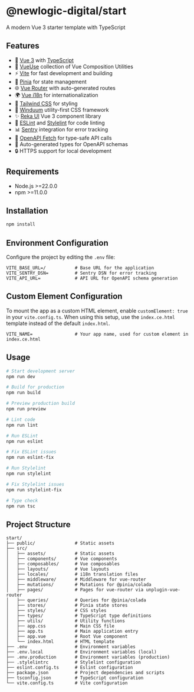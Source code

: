 # @newlogic-digital/start

A modern Vue 3 starter template with TypeScript

## Features

- 🚀 [Vue 3](https://vuejs.org/) with [TypeScript](https://www.typescriptlang.org/)
- 🎯 [VueUse](https://vueuse.org/) collection of Vue Composition Utilities
- ⚡️ [Vite](https://vitejs.dev/) for fast development and building
- 🔄 [Pinia](https://pinia.vuejs.org/) for state management
- 🌐 [Vue Router](https://router.vuejs.org/) with auto-generated routes
- 🌍 [Vue i18n](https://vue-i18n.intlify.dev/) for internationalization
- 🎨 [Tailwind CSS](https://tailwindcss.com/) for styling
- 💨 [Winduum](https://winduum.dev/) utility-first CSS framework
- ✨ [Reka UI](https://reka-ui.com/) Vue 3 component library
- 🧪 [ESLint](https://eslint.org/) and [Stylelint](https://stylelint.io/) for code linting
- 📊 [Sentry](https://sentry.io/) integration for error tracking
- 🔌 [OpenAPI Fetch](https://openapi-ts.dev/openapi-fetch/) for type-safe API calls
- 🔄 Auto-generated types for OpenAPI schemas
- 🔒 HTTPS support for local development

## Requirements

- Node.js >=22.0.0
- npm >=11.0.0

## Installation

```bash
npm install
```

## Environment Configuration

Configure the project by editing the `.env` file:

```
VITE_BASE_URL=/           # Base URL for the application
VITE_SENTRY_DSN=          # Sentry DSN for error tracking
VITE_API_URL=             # API URL for OpenAPI schema generation
```

## Custom Element Configuration
To mount the app as a custom HTML element, enable `customElement: true` in your `vite.config.ts`. When using this setup, use the `index.ce.html` template instead of the default `index.html`.

```
VITE_NAME=                # Your app name, used for custom element in index.ce.html
```

## Usage

```bash
# Start development server
npm run dev

# Build for production
npm run build

# Preview production build
npm run preview

# Lint code
npm run lint

# Run ESLint
npm run eslint

# Fix ESLint issues
npm run eslint-fix

# Run Stylelint
npm run stylelint

# Fix Stylelint issues
npm run stylelint-fix

# Type check
npm run tsc
```

## Project Structure

```
start/
├── public/               # Static assets
├── src/
│   ├── assets/           # Static assets 
│   ├── components/       # Vue components
│   ├── composables/      # Vue composables
│   ├── layouts/          # Vue layouts
│   ├── locales/          # i18n translation files
│   ├── middleware/       # Middleware for vue-router
│   ├── mutations/        # Mutations for @pinia/colada
│   ├── pages/            # Pages for vue-router via unplugin-vue-router
│   ├── queries/          # Queries for @pinia/colada
│   ├── stores/           # Pinia state stores
│   ├── styles/           # CSS styles
│   ├── types/            # TypeScript type definitions
│   ├── utils/            # Utility functions
│   ├── app.css           # Main CSS file
│   ├── app.ts            # Main application entry
│   ├── app.vue           # Root Vue component
│   └── index.html        # HTML template
├── .env                  # Environment variables
├── .env.local            # Environment variables (local)
├── .env.production       # Environment variables (production)
├── .stylelintrc          # Stylelint configuration
├── eslint.config.ts      # Eslint configuration
├── package.json          # Project dependencies and scripts
├── tsconfig.json         # TypeScript configuration
└── vite.config.ts        # Vite configuration
```